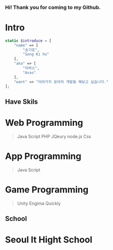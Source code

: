 ### Hi! Thank you for coming to my Github.

# Intro
```php
static $introduce = [
    "name" => [
        "송기호",
        "Song Ki ho"
    ],
    "aka" => [
        "아바스",
        "Avas"
    ],
    "want" => "어려가지 분야의 개발을 해보고 싶습니다."
];
```

## Have Skils
# Web Programming

> Java Script
> PHP
> JQeury
> node.js
> Css

# App Programming

> Java Script

# Game Programming

> Unity
> Engima
> Quickly

## School
# Seoul It Hight School
